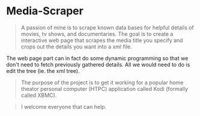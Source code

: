 Media-Scraper
=============

> A passion of mine is to scrape known data bases for helpful details of movies, tv shows, and documentaries.
> The goal is to create a interactive web page that scrapes the media title you specify and crops out the details you want into a xml file.

The web page part can in fact do some dynamic programming so that we don't need to fetch previously gathered details. All we would need to do is edit the tree (ie. the xml tree).

> The purpose of the project is to get it working for a popular home theator personal computer (HTPC) application called Kodi (formally called XBMC).


> I welcome everyone that can help.
